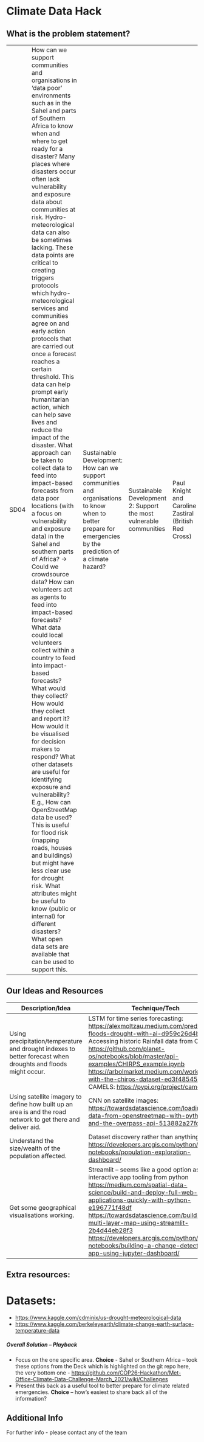 # Climate Data Hack

## What is the problem statement?
|      |                                                                                                                                                                                                                                                                                                                                                                                                                                                                                                                                                                                                                                                                                                                                                                                                                                                                                                                                                                                                                                                                                                                                                                                                                                                                                                                                                                                                                                                                                                                                                                                                                                        |                                                                                                                                                                 |                                                                    |                                                       |
|------|----------------------------------------------------------------------------------------------------------------------------------------------------------------------------------------------------------------------------------------------------------------------------------------------------------------------------------------------------------------------------------------------------------------------------------------------------------------------------------------------------------------------------------------------------------------------------------------------------------------------------------------------------------------------------------------------------------------------------------------------------------------------------------------------------------------------------------------------------------------------------------------------------------------------------------------------------------------------------------------------------------------------------------------------------------------------------------------------------------------------------------------------------------------------------------------------------------------------------------------------------------------------------------------------------------------------------------------------------------------------------------------------------------------------------------------------------------------------------------------------------------------------------------------------------------------------------------------------------------------------------------------|-----------------------------------------------------------------------------------------------------------------------------------------------------------------|--------------------------------------------------------------------|-------------------------------------------------------|
| SD04 | How can we support communities and organisations in ‘data poor’ environments such as in the Sahel and parts of Southern Africa to know when and where to get ready for a disaster? Many places where disasters occur often lack vulnerability and exposure data about communities at risk. Hydro-meteorological data can also be sometimes lacking. These data points are critical to creating triggers protocols which hydro-meteorological services and communities agree on and early action protocols that are carried out once a forecast reaches a certain threshold. This data can help prompt early humanitarian action, which can help save lives and reduce the impact of the disaster. What approach can be taken to collect data to feed into impact-based forecasts from data poor locations (with a focus on vulnerability and exposure data) in the Sahel and southern parts of Africa? -> Could we crowdsource data? How can volunteers act as agents to feed into impact-based forecasts? What data could local volunteers collect within a country to feed into impact-based forecasts? What would they collect? How would they collect and report it? How would it be visualised for decision makers to respond? What other datasets are useful for identifying exposure and vulnerability? E.g., How can OpenStreetMap data be used? This is useful for flood risk (mapping roads, houses and buildings) but might have less clear use for drought risk. What attributes might be useful to know (public or internal) for different disasters? What open data sets are available that can be used to support this. | Sustainable Development: How can we support communities and organisations to know when to better prepare for emergencies by the prediction of a climate hazard? | Sustainable Development 2: Support the most vulnerable communities | Paul Knight and Caroline Zastiral (British Red Cross) |

## Our Ideas and Resources

| Description/Idea                                                                                              | Technique/Tech                                                                                                                                                                                                                                                                                                                                                                                    | Data                                                                                                                                                                                                                                                                                                     | Comments |
|---------------------------------------------------------------------------------------------------------------|---------------------------------------------------------------------------------------------------------------------------------------------------------------------------------------------------------------------------------------------------------------------------------------------------------------------------------------------------------------------------------------------------|----------------------------------------------------------------------------------------------------------------------------------------------------------------------------------------------------------------------------------------------------------------------------------------------------------|----------|
| Using precipitation/temperature and drought indexes to better forecast when droughts and floods might occur.  | LSTM for time series forecasting: https://alexmoltzau.medium.com/predicting-floods-drought-with-ai-d959c26d4b65   Accessing historic Rainfall data from CHIRPS: https://github.com/planet-os/notebooks/blob/master/api-examples/CHIRPS_example.ipynb https://arbolmarket.medium.com/working-with-the-chirps-dataset-ed3f48545264   And CAMELS: https://pypi.org/project/camels/                   | https://earthdata.nasa.gov/earth-observation-data/near-real-time/hazards-and-disasters/drought Precipitation Data https://ral.ucar.edu/solutions/products/camels https://www.chc.ucsb.edu/data/chirps Drought Monitoring Info https://www.un-spider.org/links-and-resources/data-sources/daotm-drought   |          |
| Using satellite imagery to define how built up an area is and the road network to get there and deliver aid.  | CNN on satellite images: https://towardsdatascience.com/loading-data-from-openstreetmap-with-python-and-the-overpass-api-513882a27fd0                                                                                                                                                                                                                                                             | https://developers.arcgis.com/python/sample-notebooks/automatic-road-extraction-using-deep-learning/                                                                                                                                                                                                     |          |
| Understand the size/wealth of the population affected.                                                        | Dataset discovery rather than anything more  https://developers.arcgis.com/python/sample-notebooks/population-exploration-dashboard/                                                                                                                                                                                                                                                              | https://stats.oecd.org   https://geoagro.icarda.org/en/cms/category/maps/16/regional                                                                                                                                                                                                                     |          |
| Get some geographical visualisations working.                                                                 | Streamlit – seems like a good option as an interactive app tooling from python https://medium.com/spatial-data-science/build-and-deploy-full-web-applications-quickly-with-python-e196771f48df https://towardsdatascience.com/build-a-multi-layer-map-using-streamlit-2b4d44eb28f3 https://developers.arcgis.com/python/sample-notebooks/building-a-change-detection-app-using-jupyter-dashboard/ |                                                                                                                                                                                                                                                                                                          |          |

## Extra resources: 
# Datasets: 
- https://www.kaggle.com/cdminix/us-drought-meteorological-data
- https://www.kaggle.com/berkeleyearth/climate-change-earth-surface-temperature-data

##### Overall Solution – Playback
 - Focus on the one specific area.
**Choice** - Sahel or Southern Africa – took these options from the Deck which is highlighted on the git repo here, the very bottom one - https://github.com/COP26-Hackathon/Met-Office-Climate-Data-Challenge-March_2021/wiki/Challenges   
 - Present this back as a useful tool to better prepare for climate related emergencies.
**Choice** – how’s easiest to share back all of the information?

## Additional Info

For further info - please contact any of the team